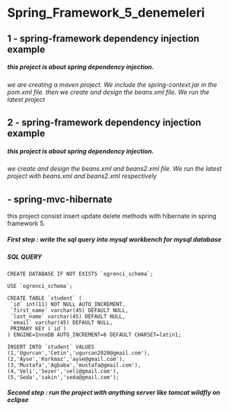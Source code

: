 # Spring_Framework_5_denemeleri
## 1 - 	spring-framework dependency injection example
##### this project is about spring dependency injection. 
###### we are creating a maven project. We include the spring-context.jar in the pom.xml file. then we create and design the beans.xml file. We run the latest project

## 2 - 	spring-framework dependency injection example
##### this project is about spring dependency injection. 
###### we create and design the beans.xml and beans2.xml file. We run the latest project with beans.xml and beans2.xml respectively

##  - 	spring-mvc-hibernate
this project consist insert update delete methods with hibernate in spring framework 5.
##### First step : write the sql query into mysql workbench for mysql database
##### SQL QUERY
```
CREATE DATABASE IF NOT EXISTS `ogrenci_schema`;

USE `ogrenci_schema`;

CREATE TABLE `student` (
 `id` int(11) NOT NULL AUTO_INCREMENT,
 `first_name` varchar(45) DEFAULT NULL,
 `last_name` varchar(45) DEFAULT NULL,
 `email` varchar(45) DEFAULT NULL,
 PRIMARY KEY (`id`)
) ENGINE=InnoDB AUTO_INCREMENT=6 DEFAULT CHARSET=latin1;

INSERT INTO `student` VALUES 
(1,'Ugurcan','Cetin','ugurcan2020@gmail.com'),
(2,'Ayse','Korkmaz','ayse@gmail.com'),
(3,'Mustafa','Agbaba','mustafa@gmail.com'),
(4,'Veli','Sezer','veli@gmail.com'),
(5,'Seda','sakin','seda@gmail.com');
```
##### Second step : run the project with anything server like tomcat wildfly on eclipse  

